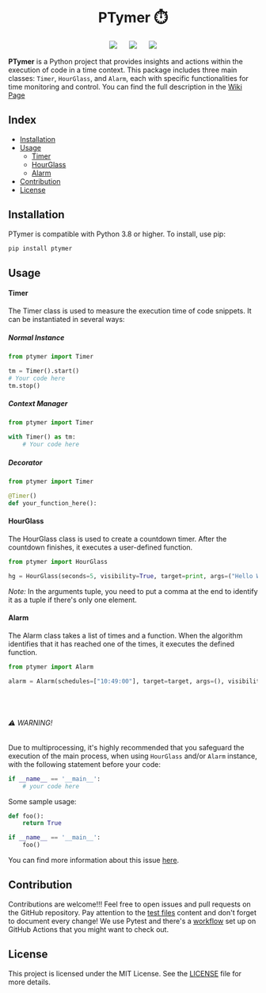 <div align="center">
  <h1>PTymer ⏱️</h1>
  <img src="https://img.shields.io/badge/core-python-%2314354C.svg?style=for-the-badge">&nbsp;&nbsp;&nbsp;&nbsp;&nbsp;
  <img src="https://img.shields.io/badge/status-online-green?style=for-the-badge">&nbsp;&nbsp;&nbsp;&nbsp;&nbsp;
  <img src="https://img.shields.io/badge/license-MIT-yellow?style=for-the-badge">
</div>

**PTymer** is a Python project that provides insights and actions within the execution of code in a time context. This package includes three main classes: `Timer`, `HourGlass`, and `Alarm`, each with specific functionalities for time monitoring and control. You can find the full description in the [Wiki Page](https://github.com/hyskoniho/ptymer/wiki)

## Index

- [Installation](#installation)
- [Usage](#usage)
  - [Timer](#timer)
  - [HourGlass](#hourglass)
  - [Alarm](#alarm)
- [Contribution](#contribution)
- [License](#license)

## Installation

PTymer is compatible with Python 3.8 or higher. 
To install, use pip:

```bash
pip install ptymer
```

## Usage

#### Timer
The Timer class is used to measure the execution time of code snippets. It can be instantiated in several ways:
##### Normal Instance
```python
from ptymer import Timer

tm = Timer().start()
# Your code here
tm.stop()
```

##### Context Manager
```python
from ptymer import Timer

with Timer() as tm:
    # Your code here
```

##### Decorator
```python
from ptymer import Timer

@Timer()
def your_function_here():
```


#### HourGlass
The HourGlass class is used to create a countdown timer. After the countdown finishes, it executes a user-defined function.
```python
from ptymer import HourGlass

hg = HourGlass(seconds=5, visibility=True, target=print, args=("Hello World",)).start()
```

*Note:* In the arguments tuple, you need to put a comma at the end to identify it as a tuple if there's only one element.

#### Alarm
The Alarm class takes a list of times and a function. When the algorithm identifies that it has reached one of the times, it executes the defined function.
```python
from ptymer import Alarm

alarm = Alarm(schedules=["10:49:00"], target=target, args=(), visibility=True).start()
```

<br></br>

###### ⚠️ WARNING!
Due to multiprocessing, it's highly recommended that you safeguard the execution of the main process, when using `HourGlass` and/or `Alarm` instance, with the following statement before your code:
```python
if __name__ == '__main__':
    # your code here
```
Some sample usage:
```python
def foo():
    return True

if __name__ == '__main__':
    foo()
```
You can find more information about this issue [here](https://github.com/hyskoniho/ptymer/wiki/Handling-Parallelism).

## Contribution
Contributions are welcome!!! Feel free to open issues and pull requests on the GitHub repository.
Pay attention to the [test files](https://github.com/hyskoniho/ptymer/tree/main/tests) content and don't forget to document every change!
We use Pytest and there's a [workflow](https://github.com/hyskoniho/ptymer/blob/main/.github/workflows/unit_test.yaml) set up on GitHub Actions that you might want to check out.

## License
This project is licensed under the MIT License. See the [LICENSE](https://github.com/hyskoniho/ptymer/blob/main/LICENSE) file for more details.